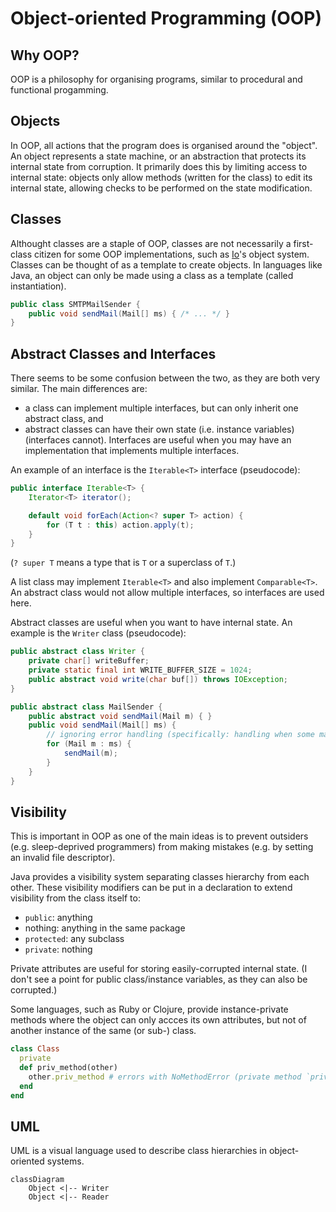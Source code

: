 # Object-oriented Programming (OOP)

## Why OOP?
OOP is a philosophy for organising programs, similar to procedural and functional progamming.

## Objects
In OOP, all actions that the program does is organised around the "object".
An object represents a state machine, or an abstraction that protects its internal state from corruption.
It primarily does this by limiting access to internal state: objects only allow methods (written for the class) to edit its internal state, allowing checks to be performed on the state modification.

## Classes
Althought classes are a staple of OOP, classes are not necessarily a first-class citizen for some OOP implementations, such as [Io](https://iolanguage.org)'s object system.
Classes can be thought of as a template to create objects. In languages like Java, an object can only be made using a class as a template (called instantiation).

```java
public class SMTPMailSender {
    public void sendMail(Mail[] ms) { /* ... */ }
}
```

## Abstract Classes and Interfaces
There seems to be some confusion between the two, as they are both very similar.
The main differences are:
- a class can implement multiple interfaces, but can only inherit one abstract class, and
- abstract classes can have their own state (i.e. instance variables) (interfaces cannot).
Interfaces are useful when you may have an implementation that implements multiple interfaces.

An example of an interface is the `Iterable<T>` interface (pseudocode):
```java
public interface Iterable<T> {
    Iterator<T> iterator();

    default void forEach(Action<? super T> action) {
        for (T t : this) action.apply(t);
    }
}
```
(`? super T` means a type that is `T` or a superclass of `T`.)

A list class may implement `Iterable<T>` and also implement `Comparable<T>`. An abstract class would not allow multiple interfaces, so interfaces are used here.

Abstract classes are useful when you want to have internal state. An example is the `Writer` class (pseudocode):
```java
public abstract class Writer {
    private char[] writeBuffer;
    private static final int WRITE_BUFFER_SIZE = 1024;
    public abstract void write(char buf[]) throws IOException;
}
```

```java
public abstract class MailSender {
    public abstract void sendMail(Mail m) { }
    public void sendMail(Mail[] ms) {
        // ignoring error handling (specifically: handling when some mail fails)
        for (Mail m : ms) {
            sendMail(m);
        }
    }
}
```

## Visibility
This is important in OOP as one of the main ideas is to prevent outsiders (e.g. sleep-deprived programmers) from making mistakes (e.g. by setting an invalid file descriptor).

Java provides a visibility system separating classes hierarchy from each other. These visibility modifiers can be put in a declaration to extend visibility from the class itself to:
- `public`: anything
- nothing: anything in the same package
- `protected`: any subclass
- `private`: nothing

Private attributes are useful for storing easily-corrupted internal state. (I don't see a point for public class/instance variables, as they can also be corrupted.)

Some languages, such as Ruby or Clojure, provide instance-private methods where the object can only accces its own attributes, but not of another instance of the same (or sub-) class.

```ruby
class Class
  private
  def priv_method(other)
    other.priv_method # errors with NoMethodError (private method `priv_method' called for #<Class:0x...>)
  end
end
```

## UML
UML is a visual language used to describe class hierarchies in object-oriented systems.

```mermaid
classDiagram
    Object <|-- Writer
    Object <|-- Reader
```
